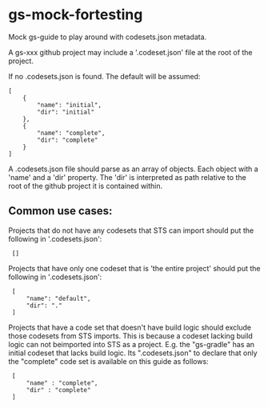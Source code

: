 gs-mock-fortesting
==================

Mock gs-guide to play around with codesets.json metadata.

A gs-xxx github project may include a '.codeset.json' file at 
the root of the project.

If no .codesets.json is found. The default will be assumed:

    [
        {
            "name": "initial",
            "dir": "initial"
        },
        {
            "name": "complete",
            "dir": "complete"
        }
    ]
    
A .codesets.json file should parse as an array of objects. Each object with
a 'name' and a 'dir' property. The 'dir' is interpreted as path relative
to the root of the github project it is contained within.

Common use cases:
-----------------

Projects that do not have any codesets that STS can import should put 
the following in '.codesets.json':

     []
        
Projects that have only one codeset that is 'the entire project' should put
the following in '.codesets.json':

     [
         "name": "default",
         "dir": "."
     ]
     
Projects that have a code set that doesn't have build logic 
should exclude those codesets from STS imports.
This is because a codeset lacking build logic can not beimported 
into STS as a project. E.g. the "gs-gradle" has an initial codeset
that lacks build logic. Its ".codesets.json" to declare that only the
"complete" code set is available on this guide as follows:

     [
         "name" : "complete",
         "dir" : "complete"
     ]


